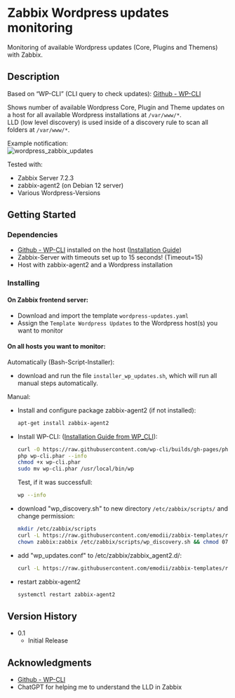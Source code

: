 # Zabbix Wordpress updates monitoring
Monitoring of available Wordpress updates (Core, Plugins and Themens) with Zabbix.  

## Description
Based on “WP-CLI” (CLI query to check updates): [Github - WP-CLI](https://github.com/wp-cli/wp-cli)  

Shows number of available Wordpress Core, Plugin and Theme updates on a host for all available Wordpress installations at `/var/www/*`.  
LLD (low level discovery) is used inside of a discovery rule to scan all folders at `/var/www/*`.  

Example notification:  
![wordpress_zabbix_updates](https://github.com/user-attachments/assets/1fb881ec-1f15-4495-a323-ebabf11f605b)

Tested with:  
* Zabbix Server 7.2.3
* zabbix-agent2 (on Debian 12 server)
* Various Wordpress-Versions

## Getting Started

### Dependencies
* [Github - WP-CLI](https://github.com/wp-cli/wp-cli) installed on the host ([Installation Guide](https://github.com/wp-cli/wp-cli?tab=readme-ov-file#installing))   
* Zabbix-Server with timeouts set up to 15 seconds! (Timeout=15)
* Host with zabbix-agent2 and a Wordpress installation

### Installing

#### On Zabbix frontend server:  
- Download and import the template `wordpress-updates.yaml`  
- Assign the `Template Wordpress Updates` to the Wordpress host(s) you want to monitor  

#### On all hosts you want to monitor:  

Automatically (Bash-Script-Installer):  
* download and run the file `installer_wp_updates.sh`, which will run all manual steps automatically.

Manual:  
* Install and configure package zabbix-agent2 (if not installed):  
     ```sh
     apt-get install zabbix-agent2
     ```
* Install WP-CLI:
     ([Installation Guide from WP_CLI](https://github.com/wp-cli/wp-cli?tab=readme-ov-file#installing)):
     ```sh
     curl -O https://raw.githubusercontent.com/wp-cli/builds/gh-pages/phar/wp-cli.phar
     php wp-cli.phar --info
     chmod +x wp-cli.phar
     sudo mv wp-cli.phar /usr/local/bin/wp
     ```
     Test, if it was successfull:
     ```sh
     wp --info
     ```
* download "wp_discovery.sh" to new directory `/etc/zabbix/scripts/` and change permission:  
     ```sh
     mkdir /etc/zabbix/scripts
     curl -L https://raw.githubusercontent.com/emodii/zabbix-templates/refs/heads/main/Template%20Wordpress%20updates/wp_discovery.sh -o /etc/zabbix/scripts/wp_discovery.sh
     chown zabbix:zabbix /etc/zabbix/scripts/wp_discovery.sh && chmod 0755 /etc/zabbix/scripts/wp_discovery.sh
     ```
* add "wp_updates.conf" to /etc/zabbix/zabbix_agent2.d/:  
     ```sh
     curl -L https://raw.githubusercontent.com/emodii/zabbix-templates/refs/heads/main/Template%20Wordpress%20updates/wp_updates.conf -o /etc/zabbix/zabbix_agent2.d/wp_updates.conf
     ```
* restart zabbix-agent2
     ```sh
     systemctl restart zabbix-agent2
     ```

## Version History
* 0.1
    * Initial Release

## Acknowledgments
* [Github - WP-CLI](https://github.com/wp-cli/wp-cli)
* ChatGPT for helping me to understand the LLD in Zabbix  
